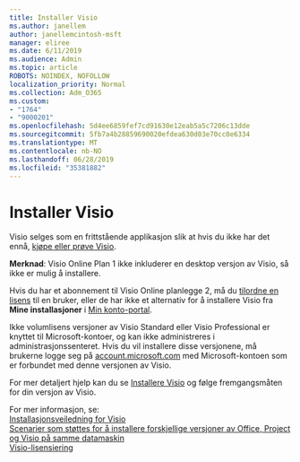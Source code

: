 ```yaml
---
title: Installer Visio
ms.author: janellem
author: janellemcintosh-msft
manager: eliree
ms.date: 6/11/2019
ms.audience: Admin
ms.topic: article
ROBOTS: NOINDEX, NOFOLLOW
localization_priority: Normal
ms.collection: Adm_O365
ms.custom:
- "1764"
- "9000201"
ms.openlocfilehash: 5d4ee6859fef7cd91630e12eab5a5c7206c13dde
ms.sourcegitcommit: 5fb7a4b28859690020efdea630d03e70cc0e6334
ms.translationtype: MT
ms.contentlocale: nb-NO
ms.lasthandoff: 06/28/2019
ms.locfileid: "35381882"
---
```

# <a name="install-visio"></a>Installer Visio

Visio selges som en frittstående applikasjon slik at hvis du ikke har det ennå, [kjøpe eller prøve Visio](https://products.office.com/visio). 

**Merknad**: Visio Online Plan 1 ikke inkluderer en desktop versjon av Visio, så ikke er mulig å installere.

Hvis du har et abonnement til Visio Online planlegge 2, må du [tilordne en lisens](https://docs.microsoft.com/office365/admin/subscriptions-and-billing/assign-licenses-to-users?wt.mc_id=OfficeAdm_ClientDIA_Alchemy1764) til en bruker, eller de har ikke et alternativ for å installere Visio fra **Mine installasjoner** i [Min konto-portal](https://portal.office.com/account#installs). 

Ikke volumlisens versjoner av Visio Standard eller Visio Professional er knyttet til Microsoft-kontoer, og kan ikke administreres i administrasjonssenteret. Hvis du vil installere disse versjonene, må brukerne logge seg på [account.microsoft.com](https://account.microsoft.com) med Microsoft-kontoen som er forbundet med denne versjonen av Visio.

For mer detaljert hjelp kan du se [Installere Visio](https://support.office.com/article/f98f21e3-aa02-4827-9167-ddab5b025710?wt.mc_id=OfficeAdm_ClientDIA_Alchemy1764) og følge fremgangsmåten for din versjon av Visio.

For mer informasjon, se:<br>
[Installasjonsveiledning for Visio](https://docs.microsoft.com/deployoffice/deployment-guide-for-visio)<br>
[Scenarier som støttes for å installere forskjellige versjoner av Office, Project og Visio på samme datamaskin](https://docs.microsoft.com/deployoffice/install-different-office-visio-and-project-versions-on-the-same-computer)<br>
[Visio-lisensiering](https://products.office.com/visio/microsoft-visio-volume-licensing-visio-for-multiple-users)